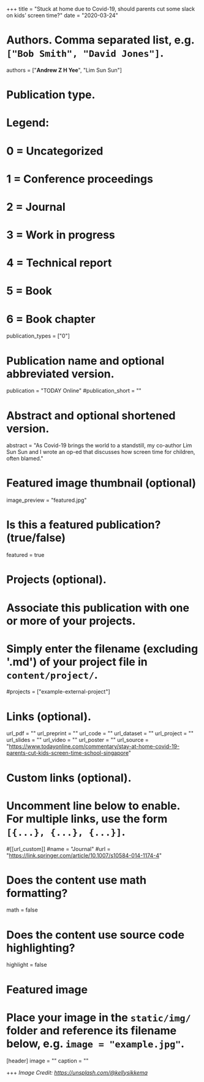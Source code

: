 +++
title = "Stuck at home due to Covid-19, should parents cut some slack on kids’ screen time?"
date = "2020-03-24"

# Authors. Comma separated list, e.g. `["Bob Smith", "David Jones"]`.

authors = ["**Andrew Z H Yee**", "Lim Sun Sun"]

# Publication type.
# Legend:
# 0 = Uncategorized
# 1 = Conference proceedings
# 2 = Journal
# 3 = Work in progress
# 4 = Technical report
# 5 = Book
# 6 = Book chapter
publication_types = ["0"]

# Publication name and optional abbreviated version.
publication = "TODAY Online"
#publication_short = ""

# Abstract and optional shortened version.

abstract = "As Covid-19 brings the world to a standstill, my co-author Lim Sun Sun and I wrote an op-ed that discusses how screen time for children, often blamed."

# Featured image thumbnail (optional)
image_preview = "featured.jpg"

# Is this a featured publication? (true/false)
featured = true

# Projects (optional).
#   Associate this publication with one or more of your projects.
#   Simply enter the filename (excluding '.md') of your project file in `content/project/`.
#projects = ["example-external-project"]

# Links (optional).
url_pdf = ""
url_preprint = ""
url_code = ""
url_dataset = ""
url_project = ""
url_slides = ""
url_video = ""
url_poster = ""
url_source = "https://www.todayonline.com/commentary/stay-at-home-covid-19-parents-cut-kids-screen-time-school-singapore"

# Custom links (optional).
#   Uncomment line below to enable. For multiple links, use the form `[{...}, {...}, {...}]`.
#[[url_custom]]
#name = "Journal"
#url = "https://link.springer.com/article/10.1007/s10584-014-1174-4"

# Does the content use math formatting?
math = false

# Does the content use source code highlighting?
highlight = false
  
# Featured image
# Place your image in the `static/img/` folder and reference its filename below, e.g. `image = "example.jpg"`.
[header]
image = ""
caption = ""

+++
*Image Credit: https://unsplash.com/@kellysikkema*
